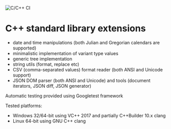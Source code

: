 ![C/C++ CI](https://github.com/arbinada-com/stdext/workflows/C/C++%20CI/badge.svg)

# C++ standard library extensions

- date and time manipulations (both Julian and Gregorian calendars are supported)
- minimalistic implementation of variant type values
- generic tree implementation
- string utils (format, replace etc)
- CSV (comma-separated values) format reader (both ANSI and Unicode support)
- JSON DOM parser (both ANSI and Unicode) and tools (document iterators, JSON diff, JSON generator)

Automatic testing provided using Googletest framework

Tested platforms:
 - Windows 32/64-bit using VC++ 2017 and partially C++Builder 10.x clang
 - Linux 64-bit using GNU C++ clang
